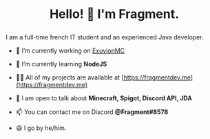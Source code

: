 # <p align="center"> Hello! 👋 I'm Fragment. </p>

I am a full-time french IT student and an experienced Java developer.

- 🔭 I’m currently working on [ExuvionMC](https://exuvionmc.fr)

- 🌱 I’m currently learning **NodeJS**
- 👨‍💻 All of my projects are available at [https://fragmentdev.me](https://fragmentdev.me)
- 💬 I am open to talk about **Minecraft, Spigot, Discord API, JDA**
- 📫 You can contact me on Discord **@Fragment#8578**
- 😄 I go by he/him.
